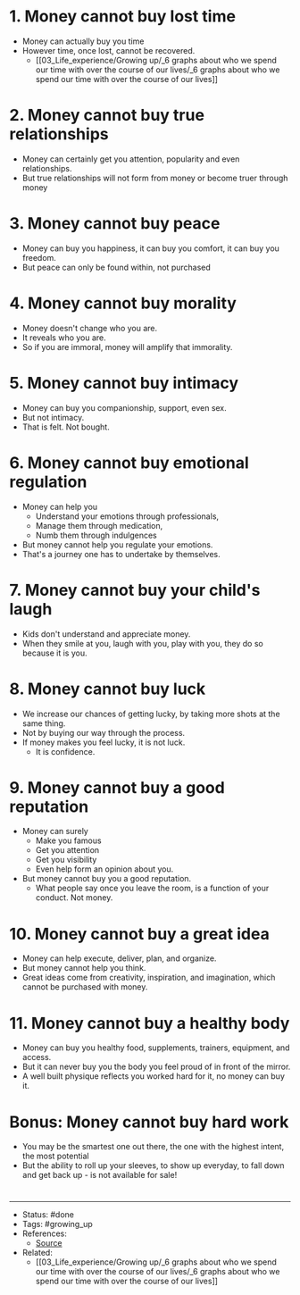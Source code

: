 # 1. Money cannot buy lost time
- Money can actually buy you time
- However time, once lost, cannot be recovered.
	- [[03_Life_experience/Growing up/_6 graphs about who we spend our time with over the course of our lives/_6 graphs about who we spend our time with over the course of our lives]]

# 2. Money cannot buy true relationships
- Money can certainly get you attention, popularity and even relationships.
- But true relationships will not form from money or become truer through money

# 3. Money cannot buy peace
- Money can buy you happiness, it can buy you comfort, it can buy you freedom.
- But peace can only be found within, not purchased

# 4. Money cannot buy morality
- Money doesn't change who you are.
- It reveals who you are.
- So if you are immoral, money will amplify that immorality.

# 5. Money cannot buy intimacy
- Money can buy you companionship, support, even sex.
- But not intimacy.
- That is felt. Not bought.

# 6. Money cannot buy emotional regulation
- Money can help you
	- Understand your emotions through professionals,
	- Manage them through medication,
	- Numb them through indulgences
- But money cannot help you regulate your emotions.
- That's a journey one has to undertake by themselves.

# 7. Money cannot buy your child's laugh
- Kids don't understand and appreciate money.
- When they smile at you, laugh with you, play with you, they do so because it is you.

# 8. Money cannot buy luck
- We increase our chances of getting lucky, by taking more shots at the same thing.
- Not by buying our way through the process.
- If money makes you feel lucky, it is not luck.
	- It is confidence.

# 9. Money cannot buy a good reputation
- Money can surely
	- Make you famous
	- Get you attention
	- Get you visibility
	- Even help form an opinion about you.
- But money cannot buy you a good reputation.
	- What people say once you leave the room, is a function of your conduct. Not money.

# 10. Money cannot buy a great idea
- Money can help execute, deliver, plan, and organize.
- But money cannot help you think.
- Great ideas come from creativity, inspiration, and imagination, which cannot be purchased with money.

# 11. Money cannot buy a healthy body
- Money can buy you healthy food, supplements, trainers, equipment, and access.
- But it can never buy you the body you feel proud of in front of the mirror.
- A well built physique reflects you worked hard for it, no money can buy it.

# Bonus: Money cannot buy hard work
- You may be the smartest one out there, the one with the highest intent, the most potential
- But the ability to roll up your sleeves, to show up everyday, to fall down and get back up - is not available for sale!

#
---
- Status: #done
- Tags: #growing_up
- References:
	- [Source](https://twitter.com/warikoo/status/1601097900259360769)
- Related:
	- [[03_Life_experience/Growing up/_6 graphs about who we spend our time with over the course of our lives/_6 graphs about who we spend our time with over the course of our lives]]
